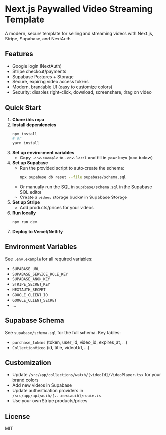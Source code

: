 # Next.js Paywalled Video Streaming Template

A modern, secure template for selling and streaming videos with Next.js, Stripe, Supabase, and NextAuth.

## Features
- Google login (NextAuth)
- Stripe checkout/payments
- Supabase Postgres + Storage
- Secure, expiring video access tokens
- Modern, brandable UI (easy to customize colors)
- Security: disables right-click, download, screenshare, drag on video

## Quick Start

1. **Clone this repo**
2. **Install dependencies**
   ```bash
   npm install
   # or
   yarn install
   ```
3. **Set up environment variables**
   - Copy `.env.example` to `.env.local` and fill in your keys (see below)
4. **Set up Supabase**
   - Run the provided script to auto-create the schema:
     ```bash
     npx supabase db reset --file supabase/schema.sql
     ```
   - Or manually run the SQL in `supabase/schema.sql` in the Supabase SQL editor
   - Create a `videos` storage bucket in Supabase Storage
5. **Set up Stripe**
   - Add products/prices for your videos
6. **Run locally**
   ```bash
   npm run dev
   ```
7. **Deploy to Vercel/Netlify**

## Environment Variables

See `.env.example` for all required variables:
- `SUPABASE_URL`
- `SUPABASE_SERVICE_ROLE_KEY`
- `SUPABASE_ANON_KEY`
- `STRIPE_SECRET_KEY`
- `NEXTAUTH_SECRET`
- `GOOGLE_CLIENT_ID`
- `GOOGLE_CLIENT_SECRET`
- ...

## Supabase Schema

See `supabase/schema.sql` for the full schema. Key tables:
- `purchase_tokens` (token, user_id, video_id, expires_at, ...)
- `CollectionVideo` (id, title, videoUrl, ...)

## Customization
- Update `/src/app/collections/watch/[videoId]/VideoPlayer.tsx` for your brand colors
- Add new videos in Supabase
- Update authentication providers in `/src/app/api/auth/[...nextauth]/route.ts`
- Use your own Stripe products/prices

## License

MIT 